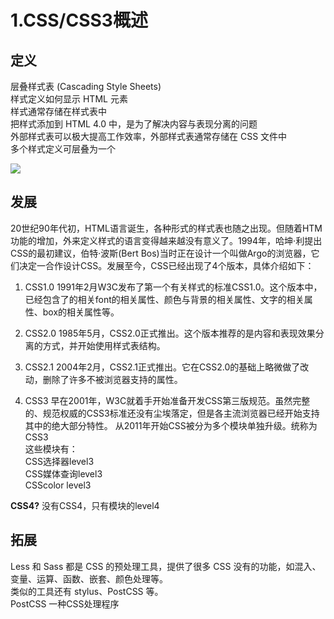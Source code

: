 # 1.CSS/CSS3概述

## 定义

层叠样式表 (Cascading Style Sheets)  
样式定义如何显示 HTML 元素  
样式通常存储在样式表中  
把样式添加到 HTML 4.0 中，是为了解决内容与表现分离的问题  
外部样式表可以极大提高工作效率，外部样式表通常存储在 CSS 文件中  
多个样式定义可层叠为一个  

![](https://gitee.com/hello_hww/img/raw/master/img1/20200703230728.png)

## 发展

20世纪90年代初，HTML语言诞生，各种形式的样式表也随之出现。但随着HTM功能的增加，外来定义样式的语言变得越来越没有意义了。1994年，哈坤·利提出CSS的最初建议，伯特·波斯(Bert Bos)当时正在设计一个叫做Argo的浏览器，它们决定一合作设计CSS。发展至今，CSS已经出现了4个版本，具体介绍如下：  

1. CSS1.0
1991年2月W3C发布了第一个有关样式的标准CSS1.0。这个版本中，已经包含了的相关font的相关属性、颜色与背景的相关属性、文字的相关属性、box的相关属性等。

2. CSS2.0
1985年5月，CSS2.0正式推出。这个版本推荐的是内容和表现效果分离的方式，并开始使用样式表结构。

3. CSS2.1
2004年2月，CSS2.1正式推出。它在CSS2.0的基础上略微做了改动，删除了许多不被浏览器支持的属性。

4. CSS3
早在2001年，W3C就着手开始准备开发CSS第三版规范。虽然完整的、规范权威的CSS3标准还没有尘埃落定，但是各主流浏览器已经开始支持其中的绝大部分特性。
从2011年开始CSS被分为多个模块单独升级。统称为CSS3  
这些模块有：  
CSS选择器level3  
CSS媒体查询level3  
CSScolor level3  

**CSS4?**
没有CSS4，只有模块的level4


## 拓展

Less 和 Sass 都是 CSS 的预处理工具，提供了很多 CSS 没有的功能，如混入、变量、运算、函数、嵌套、颜色处理等。  
类似的工具还有 stylus、PostCSS 等。  
PostCSS 一种CSS处理程序